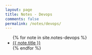 ```yaml
---
layout: page
title: Notes - Devops
comments: false
permalink: /notes/devops/
---
```

<ul>
  {% for note in site.notes-devops %}
    <li>
      <a href="{{ note.url }}">{{ note.title }}</a>
    </li>
  {% endfor %}
</ul>
